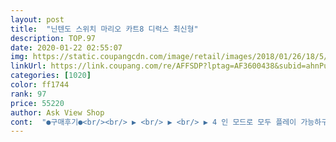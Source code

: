 ```yaml
---
layout: post 
title:  "닌텐도 스위치 마리오 카트8 디럭스 최신형" 
description: TOP.97 
date: 2020-01-22 02:55:07 
img: https://static.coupangcdn.com/image/retail/images/2018/01/26/18/5/7ed3faf3-107d-4105-a289-c7e8e0962633.jpg 
linkUrl: https://link.coupang.com/re/AFFSDP?lptag=AF3600438&subid=ahnPublicAsk&pageKey=63301789&itemId=215610597&vendorItemId=3519201755&traceid=V0-113-6d6446fd67cddac1 
categories: [1020] 
color: ff1744 
rank: 97 
price: 55220 
author: Ask View Shop 
cont:  "●구매후기●<br/><br/> ▶ <br/> ▶ <br/> ▶ 4 인 모드로 모두 플레이 가능하구요<br/>감사합니다 코로나조심하세요<br/>같은 화면 보면서 아이템 날라오는데 순간 깜놀합니다.<br/><br/>구매  강추드려요<br/>그래서 마리오 카트도 샀어요<br/>닌텐도 사고 마리오 게임 샀었는데 6살아들이랑 같이하기 난이도가 있더라구요<br/>닌텐도 스위스 유저입니다.<br/><br/>닌텐도 스위치를 사면 조이콘이 두개 세트로 들어잇지요<br/>레이싱 이나 아이템전 플레이 모드잇습니다 화면이 4등분으로 나오기 때문에 레이싱 보다는 아이템전이 재밋더군요<br/>마리오 카트 이외엔 휠 쓸일이 없어서 휠을 꼭 구매할 필요는 없을 것 같지만요 ㅎ<br/>모두들 즐겜 하세용<br/>배송⭐⭐⭐⭐⭐<br/>상품⭐⭐⭐⭐⭐<br/>스위치 대표팩중  하나라고 생각할 정도로 잘만들었네요<br/>애들이 엄청 좋아하더라구용ㅎㅎㅎ<br/>옛날에 카트라이더 생각도 나고,<br/>요즘같은 시국에 배달해 주시느라 고생이 많으십니다<br/>이걸 본체나 콘트롤러 양쪽에 끼우면 1인 모드로 사용가능하구요 자동차 휠처럼 생긴 닌텐도 휠에 하나씩 나눠 끼워서 가로모드로 사용하면 두명이서 플레이가 가능합니다<br/>일단 게임내에 색상이 알록달록하고 확실히 집중하네요<br/>재밌나봐요ㅋㅋㅋㅋ 만족스럽습니다 티비로 크게보니 더 굳굳굳 이에요<br/>저는 조이콘 한세트 휠 한세트를 더 구매해서 네명이서 플레이햇습니다<br/>집에 대형티비가 있어서 넷이서 경주모드를 해도 재미집니다.<br/><br/>피니쉬라인 직전 역전은 정말 짜릿하네요~<br/>하루안에 딱 도착했어요 아주아주 빨라요<br/>하루에 남편 퇴근하고 애들이랑 남편이랑 30분<br/> -1시간 정도 하는데<br/>하자없이 잘 도착했습니다ㅋㅋㅋ<br/>화면이 4등분되거든요.<br/><br/><br/> ▶ <br/> ▶ <br/> ▶ 4 인 모드로 모두 플레이 가능하구요<br/>감사합니다 코로나조심하세요<br/>같은 화면 보면서 아이템 날라오는데 순간 깜놀합니다.<br/><br/>구매  강추드려요<br/>그래서 마리오 카트도 샀어요<br/>닌텐도 사고 마리오 게임 샀었는데 6살아들이랑 같이하기 난이도가 있더라구요<br/>닌텐도 스위스 유저입니다.<br/><br/>닌텐도 스위치를 사면 조이콘이 두개 세트로 들어잇지요<br/>레이싱 이나 아이템전 플레이 모드잇습니다 화면이 4등분으로 나오기 때문에 레이싱 보다는 아이템전이 재밋더군요<br/>마리오 카트 이외엔 휠 쓸일이 없어서 휠을 꼭 구매할 필요는 없을 것 같지만요 ㅎ<br/>모두들 즐겜 하세용<br/>배송⭐⭐⭐⭐⭐<br/>상품⭐⭐⭐⭐⭐<br/>스위치 대표팩중  하나라고 생각할 정도로 잘만들었네요<br/>애들이 엄청 좋아하더라구용ㅎㅎㅎ<br/>옛날에 카트라이더 생각도 나고,<br/>요즘같은 시국에 배달해 주시느라 고생이 많으십니다<br/>이걸 본체나 콘트롤러 양쪽에 끼우면 1인 모드로 사용가능하구요 자동차 휠처럼 생긴 닌텐도 휠에 하나씩 나눠 끼워서 가로모드로 사용하면 두명이서 플레이가 가능합니다<br/>일단 게임내에 색상이 알록달록하고 확실히 집중하네요<br/>재밌나봐요ㅋㅋㅋㅋ 만족스럽습니다 티비로 크게보니 더 굳굳굳 이에요<br/>저는 조이콘 한세트 휠 한세트를 더 구매해서 네명이서 플레이햇습니다<br/>집에 대형티비가 있어서 넷이서 경주모드를 해도 재미집니다.<br/><br/>피니쉬라인 직전 역전은 정말 짜릿하네요~<br/>하루안에 딱 도착했어요 아주아주 빨라요<br/>하루에 남편 퇴근하고 애들이랑 남편이랑 30분<br/> -1시간 정도 하는데<br/>하자없이 잘 도착했습니다ㅋㅋㅋ<br/>화면이 4등분되거든요.<br/><br/>" 
---
```

